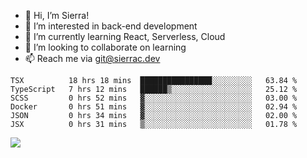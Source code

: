 - 👋 Hi, I’m Sierra!
- 👀 I’m interested in back-end development
- 🌱 I’m currently learning React, Serverless, Cloud
- 💞️ I’m looking to collaborate on learning
- 📫 Reach me via git@sierrac.dev

<!--START_SECTION:waka-->

```text
TSX          18 hrs 18 mins  ████████████████░░░░░░░░░   63.84 %
TypeScript   7 hrs 12 mins   ██████▒░░░░░░░░░░░░░░░░░░   25.12 %
SCSS         0 hrs 52 mins   ▓░░░░░░░░░░░░░░░░░░░░░░░░   03.00 %
Docker       0 hrs 51 mins   ▓░░░░░░░░░░░░░░░░░░░░░░░░   02.94 %
JSON         0 hrs 34 mins   ▓░░░░░░░░░░░░░░░░░░░░░░░░   02.00 %
JSX          0 hrs 31 mins   ▒░░░░░░░░░░░░░░░░░░░░░░░░   01.78 %
```

<!--END_SECTION:waka-->


![](https://hit.yhype.me/github/profile?user_id=7351311)
